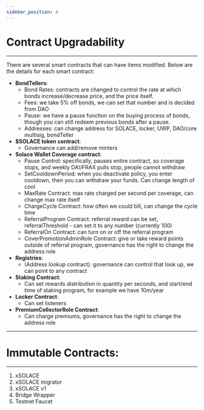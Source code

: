 ```yaml
---
sidebar_position: 4
---
```


# Contract Upgradability
---
There are several smart contracts that can have items modified. Below are the details for each smart contract:

- **BondTellers**: 
    - Bond Rates: contracts are changed to control the rate at which bonds increase/decrease price, and the price itself. 
    - Fees: we take 5% off bonds, we can set that number and is decided from DAO
    - Pause: we have a pause function on the buying process of bonds, though you can still redeem previous bonds after a pause.
    - Addresses: can change address for SOLACE, locker, UWP, DAO/core multisig, bondTeller
- **$SOLACE token contract**:
    - Governance can add/remove minters
- **Solace Wallet Coverage contract**:
    - Pause Control: specifically, pauses entire contract, so coverage stops, and weekly DAI/FRAX pulls stop, people cannot withdraw
    - SetCooldownPeriod: when you deactivate policy, you enter cooldown, then you can withdraw your funds. Can change length of cool
    - MaxRate Contract: max rate charged per second per coverage, can change max rate itself
    - ChargeCycle Contract: how often we could bill, can change the cycle time
    - ReferralProgram Contract: referral reward can be set, referralThreshold - can set it to any number (currently 100)
    - ReferralOn Contract: can turn on or off the referral program
    - CoverPromotionAdminRole Contract: give or take reward points outside of referral program, governance has the right to change the address role
- **Registries**:
    - (Address lookup contract): governance can control that look up, we can point to any contract
- **Staking Contract**: 
    - Can set rewards distribution in quantity per seconds, and start/end time of staking program, for example we have 10m/year
- **Locker Contract**:
    - Can set listeners 
- **PremiumCollectorRole Contract**:
    - Can charge premiums, governance has the right to change the address role
---
# Immutable Contracts:
---
1. xSOLACE
2. xSOLACE migrator
3. xSOLACE v1
4. Bridge Wrapper
5. Testnet Faucet
